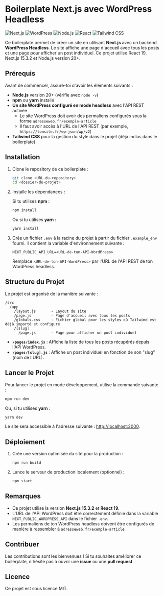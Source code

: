 # Boilerplate Next.js avec WordPress Headless

![Next.js](https://img.shields.io/badge/Next.js-15.3.2-black?logo=next.js)
![WordPress](https://img.shields.io/badge/WordPress-headless-blue?logo=wordpress)
![Node.js](https://img.shields.io/badge/Node.js-20%2B-green?logo=node.js)
![React](https://img.shields.io/badge/React-19-blue?logo=react)
![Tailwind CSS](https://img.shields.io/badge/Tailwind%20CSS-v3.0-blue?logo=tailwind-css)


Ce boilerplate permet de créer un site en utilisant **Next.js** avec un backend **WordPress Headless**. Le site affiche une page d'accueil avec tous les posts et une page pour afficher un post individuel. Ce projet utilise React 19, Next.js 15.3.2 et Node.js version 20+.

## Prérequis

Avant de commencer, assure-toi d'avoir les éléments suivants :

- **Node.js** version 20+ (vérifie avec `node -v`)
- **npm** ou **yarn** installé
- **Un site WordPress configuré en mode headless** avec l'API REST activée
  - Le site WordPress doit avoir des permaliens configurés sous la forme `adresseweb.fr/exemple-article`
  - Il faut avoir accès à l'URL de l'API REST (par exemple, `https://tonsite.fr/wp-json/wp/v2`)
- **Tailwind CSS** pour la gestion du style dans le projet (déjà inclus dans le boilerplate)

## Installation

1. Clone le repository de ce boilerplate :

   ```bash
   git clone <URL-du-repository>
   cd <dossier-du-projet>
   ```

2. Installe les dépendances :

   Si tu utilises **npm** :

   ```bash
   npm install
   ```

   Ou si tu utilises **yarn** :

   ```bash
   yarn install
   ```

3. Crée un fichier `.env` à la racine du projet à partir du fichier `.example_env` fourni. Il contient la variable d'environnement suivante :

   ```env
   NEXT_PUBLIC_API_URL=<URL-de-ton-API-WordPress>
   ```

   Remplace `<URL-de-ton-API-WordPress>` par l'URL de l'API REST de ton WordPress headless.

## Structure du Projet

Le projet est organisé de la manière suivante :

```
/src
  /app
    /layout.js       - Layout du site
    /page.js         - Page d'accueil avec tous les posts
    /globals.css     - Fichier global pour les styles où Tailwind est déjà importé et configuré
    /[slug]
      /page.js       - Page pour afficher un post individuel
```

- **`/pages/index.js`** : Affiche la liste de tous les posts récupérés depuis l'API WordPress.
- **`/pages/[slug].js`** : Affiche un post individuel en fonction de son "slug" (nom de l'URL).

## Lancer le Projet

Pour lancer le projet en mode développement, utilise la commande suivante :

```bash
npm run dev
```

Ou, si tu utilises **yarn** :

```bash
yarn dev
```

Le site sera accessible à l'adresse suivante : [http://localhost:3000](http://localhost:3000).

## Déploiement

1. Crée une version optimisée du site pour la production :

   ```bash
   npm run build
   ```

2. Lance le serveur de production localement (optionnel) :

   ```bash
   npm start
   ```

## Remarques

- Ce projet utilise la version **Next.js 15.3.2** et **React 19**.
- L'URL de l'API WordPress doit être correctement définie dans la variable `NEXT_PUBLIC_WORDPRESS_API` dans le fichier `.env`.
- Les permaliens de ton WordPress headless doivent être configurés de manière à ressembler à `adresseweb.fr/exemple-article`.

## Contribuer

Les contributions sont les bienvenues ! Si tu souhaites améliorer ce boilerplate, n'hésite pas à ouvrir une **issue** ou une **pull request**.

## Licence

Ce projet est sous licence MIT.
